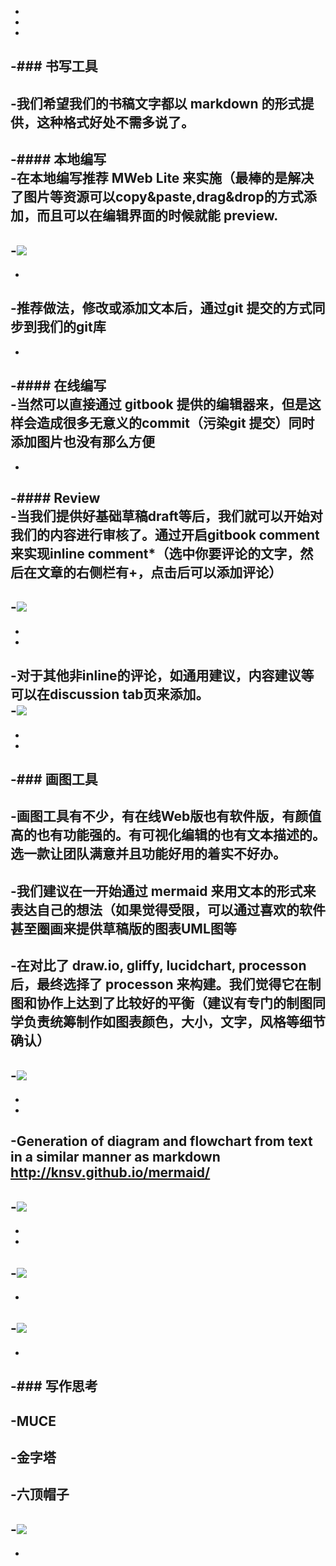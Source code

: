 -		
 -		
 -		
 -### 书写工具		
 -		
 -我们希望我们的书稿文字都以 markdown 的形式提供，这种格式好处不需多说了。		
 -		
 -#### 本地编写		
 -在本地编写推荐 MWeb Lite 来实施（最棒的是解决了图片等资源可以copy&paste,drag&drop的方式添加，而且可以在编辑界面的时候就能 preview. 		
 -		
 -![](media/14622650063673.jpg)		
 -		
 -		
 -推荐做法，修改或添加文本后，通过git 提交的方式同步到我们的git库		
 -		
 -		
 -#### 在线编写		
 -当然可以直接通过 gitbook 提供的编辑器来，但是这样会造成很多无意义的commit（污染git 提交）同时添加图片也没有那么方便		
 -		
 -		
 -#### Review		
 -当我们提供好基础草稿draft等后，我们就可以开始对我们的内容进行审核了。通过开启gitbook comment来实现inline comment*（选中你要评论的文字，然后在文章的右侧栏有+，点击后可以添加评论）		
 -		
 -![](media/14622651728334.jpg)		
 -		
 -		
 -		
 -对于其他非inline的评论，如通用建议，内容建议等可以在discussion tab页来添加。		
 -![](media/14622652200058.jpg)		
 -		
 -		
 -		
 -### 画图工具		
 -		
 -画图工具有不少，有在线Web版也有软件版，有颜值高的也有功能强的。有可视化编辑的也有文本描述的。选一款让团队满意并且功能好用的着实不好办。		
 -		
 -我们建议在一开始通过 mermaid 来用文本的形式来表达自己的想法（如果觉得受限，可以通过喜欢的软件甚至圈画来提供草稿版的图表UML图等		
 -		
 -在对比了 draw.io, gliffy, lucidchart, processon 后，最终选择了 processon 来构建。我们觉得它在制图和协作上达到了比较好的平衡（建议有专门的制图同学负责统筹制作如图表颜色，大小，文字，风格等细节确认）		
 -		
 -![](media/14622656362007.jpg)		
 -		
 -		
 -		
 -Generation of diagram and flowchart from text in a similar manner as markdown http://knsv.github.io/mermaid/		
 -		
 -![](media/14622653651323.jpg)		
 -		
 -		
 -		
 -![](media/14622655474704.jpg)		
 -		
 -		
 -![](media/14622658748048.jpg)		
 -		
 -		
 -### 写作思考		
 -		
 -MUCE		
 -		
 -金字塔		
 -		
 -六顶帽子		
 -		
 -![](media/14622661090720.jpg)		
 -		
 -
